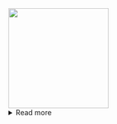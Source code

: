 <img src="https://user-images.githubusercontent.com/111423116/236775964-11f1c974-e662-4b2d-803f-25b0e8216acf.png"  width="200" height="200">

<details>
  <summary>Read more</summary>

# My favorite quote by Jack Ma 🦄

세상에서 가장 같이 일하기 힘든 사람들은 가난한 사람들이다.

그들은 자유를 주면 함정이라 얘기하고, 작은 사업을 얘기하면 돈을 별로 못 번다고 얘기하고,

큰 사업을 얘기하면 돈이 없다고 불평하고, 새로운 것을 시도하자고 제안하면 경험이 없다고 변명하며, 전통적인 사업에 대해 제안하면 경쟁이 치열하다며 두려워하고, 새로운 사업모델을 말하면 다단계라고 몰아가며, 상점을 같이 운영하자고 하면 자유가 없다고 말하며, 새로운 사업을 시작하자 말하면 전문가가 없다고 한다.

그들에게는 공통점이 있다.

희망이 없는 친구들에게 의견 듣기를 좋아하고, 구글이나 포털사이트에 물어보는 것을 즐기며, 대학교 교수보다 많은 생각을 하지만 장님보다 더 적은 일을 한다.

그들에게 물어보라. 무엇을 할 수 있는지. 그들은 대답할 수 없을 것이다.

가난한 사람들은 공통적인 한가지 행동 때문에 실패한다. 그들의 인생은 기다리다가 끝이 난다.

</details>
